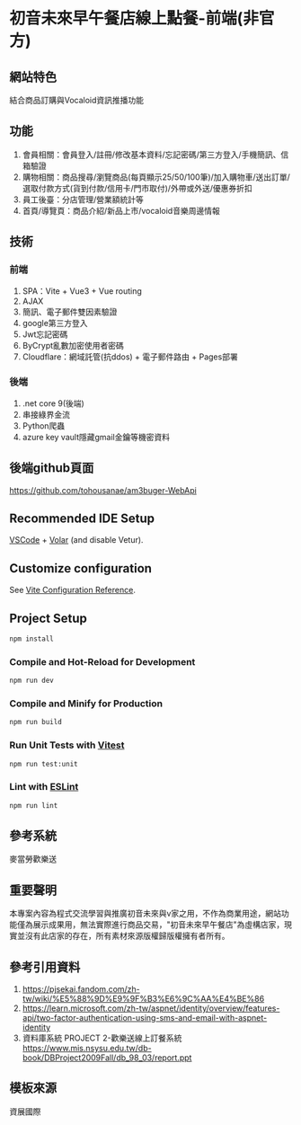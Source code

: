 # 初音未來早午餐店線上點餐-前端(非官方)

## 網站特色
結合商品訂購與Vocaloid資訊推播功能

## 功能
1. 會員相關：會員登入/註冊/修改基本資料/忘記密碼/第三方登入/手機簡訊、信箱驗證
2. 購物相關：商品搜尋/瀏覽商品(每頁顯示25/50/100筆)/加入購物車/送出訂單/選取付款方式(貨到付款/信用卡/門市取付)/外帶或外送/優惠券折扣
3. 員工後臺：分店管理/營業額統計等
4. 首頁/導覽頁：商品介紹/新品上市/vocaloid音樂周邊情報

## 技術
### 前端
1. SPA：Vite + Vue3 + Vue routing
2. AJAX
3. 簡訊、電子郵件雙因素驗證
4. google第三方登入
5. Jwt忘記密碼
6. ByCrypt亂數加密使用者密碼
7. Cloudflare：網域託管(抗ddos) + 電子郵件路由 + Pages部署

### 後端
1. .net core 9(後端)
2. 串接綠界金流
3. Python爬蟲
4. azure key vault隱藏gmail金鑰等機密資料

## 後端github頁面
https://github.com/tohousanae/am3buger-WebApi

## Recommended IDE Setup

[VSCode](https://code.visualstudio.com/) + [Volar](https://marketplace.visualstudio.com/items?itemName=Vue.volar) (and disable Vetur).

## Customize configuration

See [Vite Configuration Reference](https://vitejs.dev/config/).

## Project Setup

```sh
npm install
```

### Compile and Hot-Reload for Development

```sh
npm run dev
```

### Compile and Minify for Production

```sh
npm run build
```

### Run Unit Tests with [Vitest](https://vitest.dev/)

```sh
npm run test:unit
```

### Lint with [ESLint](https://eslint.org/)

```sh
npm run lint
```

## 參考系統
麥當勞歡樂送

## 重要聲明
本專案內容為程式交流學習與推廣初音未來與v家之用，不作為商業用途，網站功能僅為展示成果用，無法實際進行商品交易，"初音未來早午餐店"為虛構店家，現實並沒有此店家的存在，所有素材來源版權歸版權擁有者所有。

## 參考引用資料
1. https://pjsekai.fandom.com/zh-tw/wiki/%E5%88%9D%E9%9F%B3%E6%9C%AA%E4%BE%86
2. https://learn.microsoft.com/zh-tw/aspnet/identity/overview/features-api/two-factor-authentication-using-sms-and-email-with-aspnet-identity
3. 資料庫系統 PROJECT 2-歡樂送線上訂餐系統 https://www.mis.nsysu.edu.tw/db-book/DBProject2009Fall/db_98_03/report.ppt

## 模板來源
資展國際
